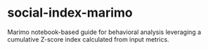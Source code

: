 # social-index-marimo
Marimo notebook-based guide for behavioral analysis leveraging a cumulative Z-score index calculated from input metrics.
